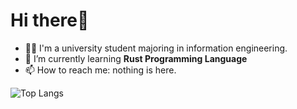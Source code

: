 # Hi there👋

<!--
**username/username** is a ✨ _special_ ✨ repository because its `README.md` (this file) appears on your GitHub profile.
-->
- 🧑‍💻 I'm a university student majoring in information engineering.
- 🌱 I’m currently learning **Rust Programming Language**
- 📫 How to reach me: nothing is here.

![Top Langs](https://github-readme-stats-git-main-heisannns-projects.vercel.app/api/top-langs/?username=heisannn&hide=C%23%2CC%2B%2B%2CLua%2CC%2CRich%20Text%20Format%2C%20Smalltalk&layout=compact&theme=dark#gh-dark-mode-only)
